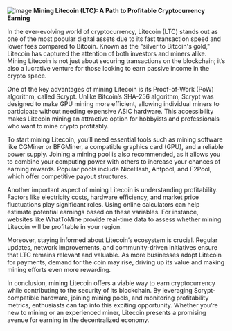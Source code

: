 
![Image](https://github.com/user-attachments/assets/31692037-0104-4703-abd1-696b6a7dd41b)
**Mining Litecoin (LTC): A Path to Profitable Cryptocurrency Earning**

In the ever-evolving world of cryptocurrency, Litecoin (LTC) stands out as one of the most popular digital assets due to its fast transaction speed and lower fees compared to Bitcoin. Known as the "silver to Bitcoin's gold," Litecoin has captured the attention of both investors and miners alike. Mining Litecoin is not just about securing transactions on the blockchain; it’s also a lucrative venture for those looking to earn passive income in the crypto space.

One of the key advantages of mining Litecoin is its Proof-of-Work (PoW) algorithm, called Scrypt. Unlike Bitcoin’s SHA-256 algorithm, Scrypt was designed to make GPU mining more efficient, allowing individual miners to participate without needing expensive ASIC hardware. This accessibility makes Litecoin mining an attractive option for hobbyists and professionals who want to mine crypto profitably.

To start mining Litecoin, you’ll need essential tools such as mining software like CGMiner or BFGMiner, a compatible graphics card (GPU), and a reliable power supply. Joining a mining pool is also recommended, as it allows you to combine your computing power with others to increase your chances of earning rewards. Popular pools include NiceHash, Antpool, and F2Pool, which offer competitive payout structures.

Another important aspect of mining Litecoin is understanding profitability. Factors like electricity costs, hardware efficiency, and market price fluctuations play significant roles. Using online calculators can help estimate potential earnings based on these variables. For instance, websites like WhatToMine provide real-time data to assess whether mining Litecoin will be profitable in your region.

Moreover, staying informed about Litecoin’s ecosystem is crucial. Regular updates, network improvements, and community-driven initiatives ensure that LTC remains relevant and valuable. As more businesses adopt Litecoin for payments, demand for the coin may rise, driving up its value and making mining efforts even more rewarding.

In conclusion, mining Litecoin offers a viable way to earn cryptocurrency while contributing to the security of its blockchain. By leveraging Scrypt-compatible hardware, joining mining pools, and monitoring profitability metrics, enthusiasts can tap into this exciting opportunity. Whether you’re new to mining or an experienced miner, Litecoin presents a promising avenue for earning in the decentralized economy.
